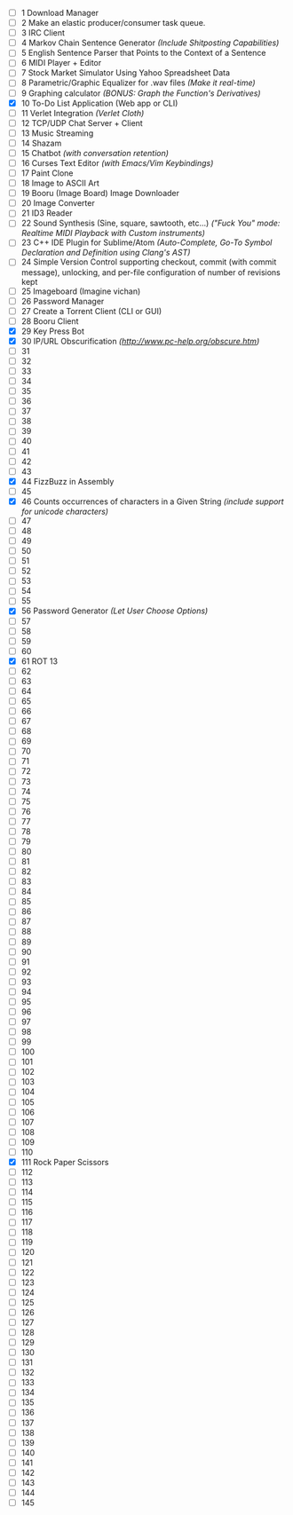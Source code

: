 - [ ] 1 Download Manager
- [ ] 2 Make an elastic producer/consumer task queue.
- [ ] 3 IRC Client
- [ ] 4 Markov Chain Sentence Generator *(Include Shitposting Capabilities)* 
- [ ] 5 English Sentence Parser that Points to the Context of a Sentence
- [ ] 6 MIDI Player + Editor 
- [ ] 7 Stock Market Simulator Using Yahoo Spreadsheet Data
- [ ] 8 Parametric/Graphic Equalizer for .wav files *(Make it real-time)* 
- [ ] 9 Graphing calculator *(BONUS: Graph the Function's Derivatives)* 
- [x] 10 To-Do List Application (Web app or CLI) 
- [ ] 11 Verlet Integration *(Verlet Cloth)*
- [ ] 12 TCP/UDP Chat Server + Client
- [ ] 13 Music Streaming
- [ ] 14 Shazam
- [ ] 15 Chatbot *(with conversation retention)*
- [ ] 16 Curses Text Editor *(with Emacs/Vim Keybindings)*
- [ ] 17 Paint Clone 
- [ ] 18 Image to ASCII Art 
- [ ] 19 Booru (Image Board) Image Downloader
- [ ] 20 Image Converter
- [ ] 21 ID3 Reader
- [ ] 22 Sound Synthesis (Sine, square, sawtooth, etc...) *("Fuck You" mode: Realtime MIDI Playback with Custom instruments)*
- [ ] 23 C++ IDE Plugin for Sublime/Atom *(Auto-Complete, Go-To Symbol Declaration and Definition using Clang's AST)* 
- [ ] 24 Simple Version Control supporting checkout, commit (with commit message), unlocking, and per-file configuration of number of revisions kept
- [ ] 25 Imageboard (Imagine vichan) 
- [ ] 26 Password Manager 
- [ ] 27 Create a Torrent Client (CLI or GUI) 
- [ ] 28 Booru Client 
- [x] 29 Key Press Bot
- [x] 30 IP/URL Obscurification *(http://www.pc-help.org/obscure.htm)* 
- [ ] 31  
- [ ] 32  
- [ ] 33  
- [ ] 34  
- [ ] 35  
- [ ] 36  
- [ ] 37  
- [ ] 38  
- [ ] 39  
- [ ] 40  
- [ ] 41  
- [ ] 42  
- [ ] 43  
- [x] 44 FizzBuzz in Assembly
- [ ] 45  
- [x] 46 Counts occurrences of characters in a Given String *(include support for unicode characters)* 
- [ ] 47  
- [ ] 48  
- [ ] 49  
- [ ] 50  
- [ ] 51  
- [ ] 52  
- [ ] 53  
- [ ] 54  
- [ ] 55  
- [x] 56 Password Generator *(Let User Choose Options)* 
- [ ] 57  
- [ ] 58  
- [ ] 59  
- [ ] 60  
- [x] 61 ROT 13 
- [ ] 62  
- [ ] 63  
- [ ] 64  
- [ ] 65  
- [ ] 66  
- [ ] 67  
- [ ] 68  
- [ ] 69  
- [ ] 70  
- [ ] 71  
- [ ] 72  
- [ ] 73  
- [ ] 74  
- [ ] 75  
- [ ] 76  
- [ ] 77  
- [ ] 78  
- [ ] 79  
- [ ] 80  
- [ ] 81  
- [ ] 82  
- [ ] 83  
- [ ] 84  
- [ ] 85  
- [ ] 86  
- [ ] 87  
- [ ] 88  
- [ ] 89  
- [ ] 90  
- [ ] 91  
- [ ] 92  
- [ ] 93  
- [ ] 94  
- [ ] 95  
- [ ] 96  
- [ ] 97  
- [ ] 98  
- [ ] 99  
- [ ] 100  
- [ ] 101  
- [ ] 102  
- [ ] 103  
- [ ] 104  
- [ ] 105  
- [ ] 106  
- [ ] 107  
- [ ] 108  
- [ ] 109  
- [ ] 110  
- [x] 111 Rock Paper Scissors 
- [ ] 112  
- [ ] 113  
- [ ] 114  
- [ ] 115  
- [ ] 116  
- [ ] 117  
- [ ] 118  
- [ ] 119  
- [ ] 120  
- [ ] 121  
- [ ] 122  
- [ ] 123  
- [ ] 124  
- [ ] 125  
- [ ] 126  
- [ ] 127  
- [ ] 128  
- [ ] 129  
- [ ] 130  
- [ ] 131  
- [ ] 132  
- [ ] 133  
- [ ] 134  
- [ ] 135  
- [ ] 136  
- [ ] 137  
- [ ] 138  
- [ ] 139  
- [ ] 140  
- [ ] 141  
- [ ] 142  
- [ ] 143  
- [ ] 144  
- [ ] 145  
